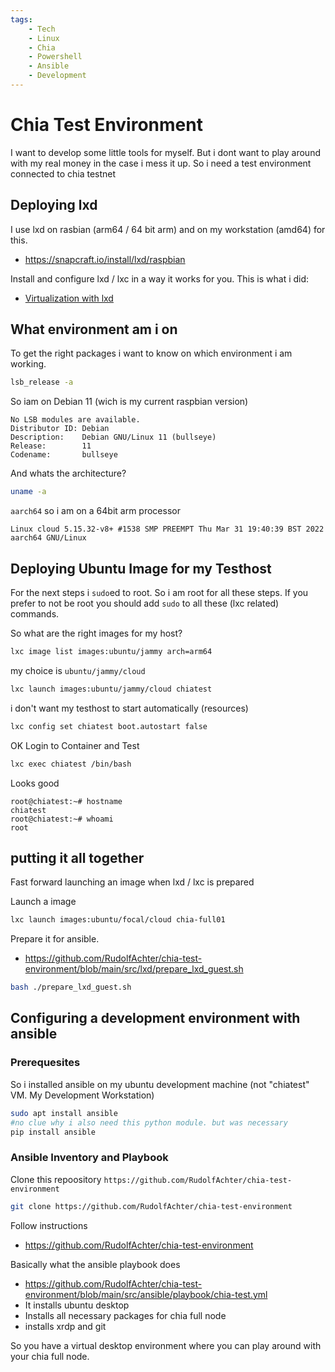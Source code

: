 ```yaml
---
tags:
    - Tech
    - Linux
    - Chia
    - Powershell
    - Ansible
    - Development
---
```


# Chia Test Environment

I want to develop some little tools for myself.
But i dont want to play around with my real money in the case i mess it up.
So i need a test environment connected to chia testnet

## Deploying lxd

I use lxd on rasbian (arm64 / 64 bit arm) and on my workstation (amd64) for this.

- <https://snapcraft.io/install/lxd/raspbian>

Install and configure lxd / lxc in a way it works for you. This is what i did:

- [Virtualization with lxd](virtualization_lxd.md)

## What environment am i on

To get the right packages i want to know on which environment i am working.

```bash
lsb_release -a
```

So iam on Debian 11 (wich is my current raspbian version)

```text
No LSB modules are available.
Distributor ID: Debian
Description:    Debian GNU/Linux 11 (bullseye)
Release:        11
Codename:       bullseye
```

And whats the architecture?

```bash
uname -a
```

`aarch64` so i am on a 64bit arm processor

```text
Linux cloud 5.15.32-v8+ #1538 SMP PREEMPT Thu Mar 31 19:40:39 BST 2022 aarch64 GNU/Linux
```

## Deploying Ubuntu Image for my Testhost

For the next steps i `sudo`ed to root. So i am root for all these steps.
If you prefer to not be root you should add `sudo` to all these (lxc related) commands.

So what are the right images for my host?

```bash
lxc image list images:ubuntu/jammy arch=arm64
```

my choice is `ubuntu/jammy/cloud`

```bash
lxc launch images:ubuntu/jammy/cloud chiatest
```

i don't want my testhost to start automatically (resources)

```bash
lxc config set chiatest boot.autostart false
```

OK Login to Container and Test

```bash
lxc exec chiatest /bin/bash
```

Looks good

```text
root@chiatest:~# hostname
chiatest
root@chiatest:~# whoami
root
```

## putting it all together

Fast forward launching an image when lxd / lxc is prepared

Launch a image

```bash
lxc launch images:ubuntu/focal/cloud chia-full01
```

Prepare it for ansible.

- <https://github.com/RudolfAchter/chia-test-environment/blob/main/src/lxd/prepare_lxd_guest.sh>

```bash
bash ./prepare_lxd_guest.sh
```


## Configuring a development environment with ansible

### Prerequesites

So i installed ansible on my ubuntu development machine (not "chiatest" VM. My Development Workstation)

```bash
sudo apt install ansible
#no clue why i also need this python module. but was necessary
pip install ansible
```

### Ansible Inventory and Playbook

Clone this repoository `https://github.com/RudolfAchter/chia-test-environment`

```bash
git clone https://github.com/RudolfAchter/chia-test-environment
```

Follow instructions

- <https://github.com/RudolfAchter/chia-test-environment>

Basically what the ansible playbook does

- <https://github.com/RudolfAchter/chia-test-environment/blob/main/src/ansible/playbook/chia-test.yml>
- It installs ubuntu desktop
- Installs all necessary packages for chia full node
- installs xrdp and git

So you have a virtual desktop environment where you can play around with your chia full node.
